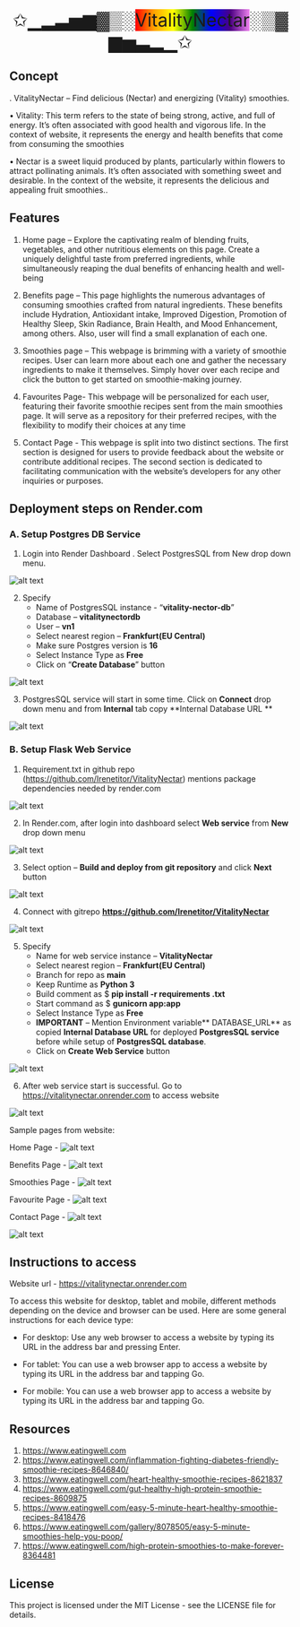 <head>
  <link rel="stylesheet" href="https://cdnjs.cloudflare.com/ajax/libs/font-awesome/4.7.0/css/font-awesome.min.css">
</head>

<body>
<div align="center">
    <span style="font-size:32px">
        <a href="https://vitalitynectar.onrender.com" style="text-decoration: none;">
        ✩▁▂▃▅▆▓▒░<span style="background: linear-gradient(to left, violet, indigo, blue, green, yellow, orange, red)">VitalityNectar</span>░▒▓▆▅▃▂▁✩</a>
    </span>
</div>

## Concept
. VitalityNectar – Find delicious (Nectar) and energizing (Vitality) smoothies.

• Vitality: This term refers to the state of being strong, active, and full of energy. It’s often associated with good health and vigorous life. In the context of website, it represents the energy and health benefits that come from consuming the smoothies

• Nectar is a sweet liquid produced by plants, particularly within flowers to attract pollinating animals. It’s often associated with something sweet and desirable. In the context of the website, it represents the delicious and appealing fruit smoothies..

## Features
1.	Home page – Explore the captivating realm of blending fruits, vegetables, and other nutritious elements on this page. Create a uniquely delightful taste from preferred ingredients, while simultaneously reaping the dual benefits of enhancing health and well-being

2.	Benefits page – This page highlights the numerous advantages of consuming smoothies crafted from natural ingredients. These benefits include Hydration, Antioxidant intake, Improved Digestion, Promotion of Healthy Sleep, Skin Radiance, Brain Health, and Mood Enhancement, among others. Also, user will find a small explanation of each one.

3.	Smoothies  page – This webpage is brimming with a variety of smoothie recipes. User can learn more about each one and gather the necessary ingredients to make it themselves. Simply hover over each recipe and click the button to get started on smoothie-making journey.

4.	Favourites Page- This webpage will be personalized for each user, featuring their favorite smoothie recipes sent from the main smoothies page. It will serve as a repository for their preferred recipes, with the flexibility to modify their choices at any time

5.	Contact Page - This webpage is split into two distinct sections. The first section is designed for users to provide feedback about the website or contribute additional recipes. The second section is dedicated to facilitating communication with the website’s developers for any other inquiries or purposes.

## Deployment steps on Render.com

### A. Setup Postgres DB Service
1.	Login into Render Dashboard . Select PostgresSQL from New drop down menu.

  ![alt text](resources\deployment_steps\image.png)

2.	Specify
    - Name of PostgresSQL instance  - “**vitality-nector-db**”
    - Database – **vitalitynectordb**
    - User – **vn1**
    - Select nearest region – **Frankfurt(EU Central)**
    - Make sure Postgres version is **16**
    - Select Instance Type as **Free**
    - Click on “**Create Database**” button

![alt text](resources\deployment_steps\image-1.png)

3.	PostgresSQL service will start in some time. Click on **Connect** drop down menu and from **Internal** tab copy **Internal Database URL **

![alt text](resources\deployment_steps\image-2.png)



### B. Setup Flask Web Service
1.	Requirement.txt in github repo (https://github.com/Irenetitor/VitalityNectar) mentions package dependencies needed by render.com

![alt text](resources\deployment_steps\image-3.png)


2.	In Render.com, after login into dashboard select **Web service** from **New** drop down menu

![alt text](resources\deployment_steps\image-4.png)


3.	Select option – **Build and deploy from git repository** and click **Next** button

![alt text](resources\deployment_steps\image-5.png)

4.	Connect with gitrepo  **https://github.com/Irenetitor/VitalityNectar**

![alt text](resources\deployment_steps\image-6.png)

5.	Specify
    - Name for web service instance – **VitalityNectar**
    - Select nearest region – **Frankfurt(EU Central)**
    - Branch for repo as **main**
    - Keep Runtime as **Python 3**
    - Build comment as $ **pip install -r requirements .txt**
    - Start command as $ **gunicorn app:app**
    - Select Instance Type as **Free**
    - **IMPORTANT** – Mention Environment variable** DATABASE_URL** as copied **Internal Database URL** for deployed **PostgresSQL service** before while setup of **PostgresSQL database**.
    - Click on **Create Web Service** button  

![alt text](resources\deployment_steps\image-7.png)

6.	After web service start is successful. Go to https://vitalitynectar.onrender.com to access website

![alt text](resources\deployment_steps\image-8.png)


Sample pages from website:

Home Page - 
![alt text](resources\deployment_steps\image-9.png)

Benefits Page - 
![alt text](resources\deployment_steps\image-10.png)

Smoothies Page - 
![alt text](resources\deployment_steps\image-11.png)

Favourite Page - 
![alt text](resources\deployment_steps\image-12.png)

Contact Page - 
![alt text](resources\deployment_steps\image-13.png)

![alt text](resources\deployment_steps\demo_gif.gif)



## Instructions to access

Website url - https://vitalitynectar.onrender.com  <i class="fa fa-hand-o-left"></i>

To access this website for desktop, tablet and mobile, different methods depending on the device and browser can be used. Here are some general instructions for each device type:

- For desktop: Use any web browser to access a website by typing its URL in the address bar and pressing Enter.

- For tablet: You can use a web browser app to access a website by typing its URL in the address bar and tapping Go.

- For mobile: You can use a web browser app to access a website by typing its URL in the address bar and tapping Go. 


## Resources

1.	https://www.eatingwell.com
2.	https://www.eatingwell.com/inflammation-fighting-diabetes-friendly-smoothie-recipes-8646840/ 
3.	https://www.eatingwell.com/heart-healthy-smoothie-recipes-8621837
4.	https://www.eatingwell.com/gut-healthy-high-protein-smoothie-recipes-8609875
5.	https://www.eatingwell.com/easy-5-minute-heart-healthy-smoothie-recipes-8418476
6.	https://www.eatingwell.com/gallery/8078505/easy-5-minute-smoothies-help-you-poop/
7.	https://www.eatingwell.com/high-protein-smoothies-to-make-forever-8364481


## License
This project is licensed under the MIT License - see the LICENSE file for details.

<body>